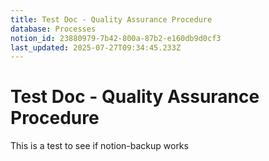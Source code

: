 ```yaml
---
title: Test Doc - Quality Assurance Procedure
database: Processes
notion_id: 23880979-7b42-800a-87b2-e160db9d0cf3
last_updated: 2025-07-27T09:34:45.233Z
---
```


# Test Doc - Quality Assurance Procedure


This is a test to see if notion-backup works

